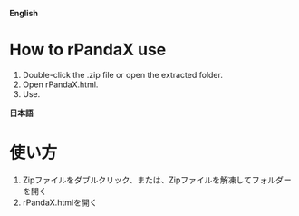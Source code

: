 **English**
# How to rPandaX use
1. Double-click the .zip file or open the extracted folder.
2. Open rPandaX.html.
3. Use.

**日本語**
# 使い方
1. Zipファイルをダブルクリック、または、Zipファイルを解凍してフォルダーを開く
2. rPandaX.htmlを開く
